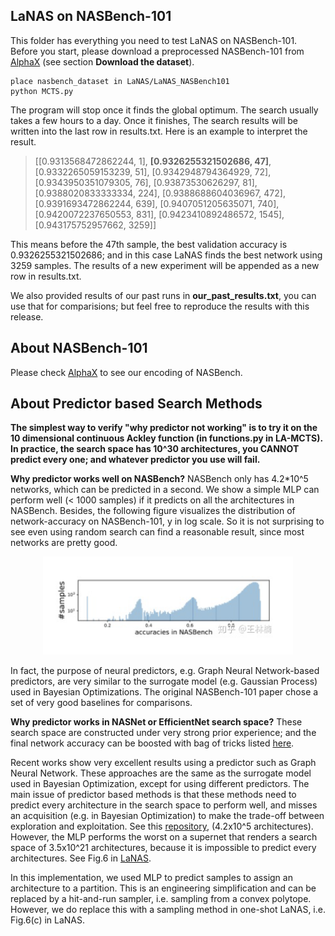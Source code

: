 ## LaNAS on NASBench-101

This folder has everything you need to test LaNAS on NASBench-101. Before you start, please download a preprocessed NASBench-101 from <a href="https://github.com/linnanwang/AlphaX-NASBench101">AlphaX</a> (see section <b>Download the dataset</b>).
```
place nasbench_dataset in LaNAS/LaNAS_NASBench101
python MCTS.py
```
The program will stop once it finds the global optimum. The search usually takes a few hours to a day. Once it finishes, The search results will be written into the last row in results.txt. Here is an example to interpret the result.

>[[0.9313568472862244, 1], <b>[0.9326255321502686, 47]</b>, [0.9332265059153239, 51], [0.9342948794364929, 72], [0.9343950351079305, 76], [0.93873530626297, 81], [0.9388020833333334, 224], [0.9388688604036967, 472], [0.9391693472862244, 639], [0.9407051205635071, 740], [0.9420072237650553, 831], [0.9423410892486572, 1545], [0.943175752957662, 3259]]

This means before the 47th sample, the best validation accuracy is 0.9326255321502686; and in this case LaNAS finds the best network using 3259 samples. The results of a new experiment will be appended as a new row in results.txt.

We also provided results of our past runs in <b>our_past_results.txt</b>, you can use that for comparisions; but feel free to reproduce the results with this release.

## About NASBench-101
Please check <a href="https://github.com/linnanwang/AlphaX-NASBench101">AlphaX</a> to see our encoding of NASBench.

## About Predictor based Search Methods

<b>The simplest way to verify "why predictor not working" is to try it on the 10 dimensional continuous Ackley function (in functions.py in LA-MCTS). In practice, the search space has 10^30 architectures, you CANNOT predict every one; and whatever predictor you use will fail.</b>

<b>Why predictor works well on NASBench?</b> NASBench only has 4.2*10^5 networks, which can be predicted in a second. We show a simple MLP can perform well (< 1000 samples) if it predicts on all the architectures in NASBench. Besides, the following figure visualizes the distribution of network-accuracy on NASBench-101, y in log scale. So it is not surprising to see even using random search can find a reasonable result, since most networks are pretty good.

<p align="center">
<img src='https://github.com/linnanwang/paper-image-repo/blob/master/LaNAS/nasbench_distribution.png?raw=true' width="400">
</p>

In fact, the purpose of neural predictors, e.g. Graph Neural Network-based predictors, are very similar to the surrogate model (e.g. Gaussian Process) used in Bayesian Optimizations. The original NASBench-101 paper chose a set of very good baselines for comparisons.


<b>Why predictor works in NASNet or EfficientNet search space?</b> These search space are constructed under very strong prior experience; and the final network accuracy can be boosted with bag of tricks listed <a href="https://github.com/facebookresearch/LaMCTS/tree/master/LaNAS/LaNet">here</a>.

Recent works show very excellent results using a predictor such as Graph Neural Network. These approaches are the same as the surrogate model used in Bayesian Optimization, except for using different predictors. The main issue of predictor based methods is that these methods need to predict every architecture in the search space to perform well, and misses an acquisition (e.g. in Bayesian Optimization) to make the trade-off between exploration and exploitation. See this <a href="https://github.com/linnanwang/MLP-NASBench-101">repository</a>, (4.2x10^5 architectures). However, the MLP performs the worst on a supernet that renders a search space of 3.5x10^21 architectures, because it is impossible to predict every architectures. See Fig.6 in <a href="https://linnanwang.github.io/latent-actions.pdf">LaNAS</a>.

In this implementation, we used MLP to predict samples to assign an architecture to a partition. This is an engineering simplification and can be replaced by a hit-and-run sampler, i.e. sampling from a convex polytope. However, we do replace this with a sampling method in one-shot LaNAS, i.e. Fig.6(c) in LaNAS.
